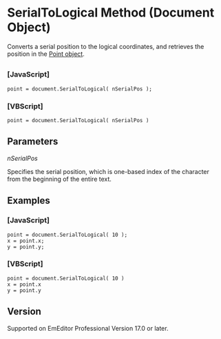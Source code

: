 # SerialToLogical Method (Document Object)

Converts a serial position to the logical coordinates, and retrieves the position in the [Point object](../point/index).

## 

### \[JavaScript\]

```
point = document.SerialToLogical( nSerialPos );
```

### \[VBScript\]

```
point = document.SerialToLogical( nSerialPos )
```

## Parameters

_nSerialPos_

Specifies the serial position, which is one-based index of the character from the beginning of the entire text.

## Examples

### \[JavaScript\]

```
point = document.SerialToLogical( 10 );
x = point.x;
y = point.y;
```

### \[VBScript\]

```
point = document.SerialToLogical( 10 )
x = point.x
y = point.y
```

## Version

Supported on EmEditor Professional Version 17.0 or later.
